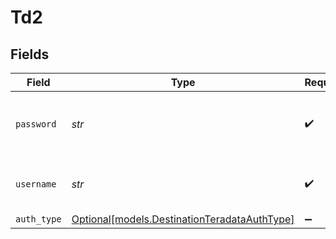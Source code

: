 # Td2


## Fields

| Field                                                                                    | Type                                                                                     | Required                                                                                 | Description                                                                              |
| ---------------------------------------------------------------------------------------- | ---------------------------------------------------------------------------------------- | ---------------------------------------------------------------------------------------- | ---------------------------------------------------------------------------------------- |
| `password`                                                                               | *str*                                                                                    | :heavy_check_mark:                                                                       | Enter the password associated with the username.                                         |
| `username`                                                                               | *str*                                                                                    | :heavy_check_mark:                                                                       | Username to use to access the database.                                                  |
| `auth_type`                                                                              | [Optional[models.DestinationTeradataAuthType]](../models/destinationteradataauthtype.md) | :heavy_minus_sign:                                                                       | N/A                                                                                      |